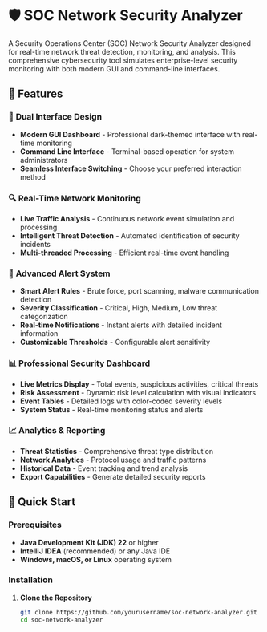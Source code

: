 # 🛡️ SOC Network Security Analyzer

A Security Operations Center (SOC) Network Security Analyzer designed for real-time network threat detection, monitoring, and analysis. This comprehensive cybersecurity tool simulates enterprise-level security monitoring with both modern GUI and command-line interfaces.

## 🌟 Features

### 🎯 **Dual Interface Design**
- **Modern GUI Dashboard** - Professional dark-themed interface with real-time monitoring
- **Command Line Interface** - Terminal-based operation for system administrators
- **Seamless Interface Switching** - Choose your preferred interaction method

### 🔍 **Real-Time Network Monitoring**
- **Live Traffic Analysis** - Continuous network event simulation and processing
- **Intelligent Threat Detection** - Automated identification of security incidents
- **Multi-threaded Processing** - Efficient real-time event handling

### 🚨 **Advanced Alert System**
- **Smart Alert Rules** - Brute force, port scanning, malware communication detection
- **Severity Classification** - Critical, High, Medium, Low threat categorization
- **Real-time Notifications** - Instant alerts with detailed incident information
- **Customizable Thresholds** - Configurable alert sensitivity

### 📊 **Professional Security Dashboard**
- **Live Metrics Display** - Total events, suspicious activities, critical threats
- **Risk Assessment** - Dynamic risk level calculation with visual indicators
- **Event Tables** - Detailed logs with color-coded severity levels
- **System Status** - Real-time monitoring status and alerts

### 📈 **Analytics & Reporting**
- **Threat Statistics** - Comprehensive threat type distribution
- **Network Analytics** - Protocol usage and traffic patterns
- **Historical Data** - Event tracking and trend analysis
- **Export Capabilities** - Generate detailed security reports

## 🚀 Quick Start

### Prerequisites
- **Java Development Kit (JDK) 22** or higher
- **IntelliJ IDEA** (recommended) or any Java IDE
- **Windows, macOS, or Linux** operating system

### Installation

1. **Clone the Repository**
   ```bash
   git clone https://github.com/yourusername/soc-network-analyzer.git
   cd soc-network-analyzer
   ```
